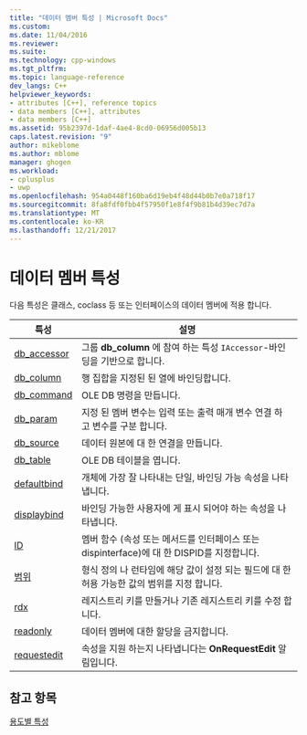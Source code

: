 ```yaml
---
title: "데이터 멤버 특성 | Microsoft Docs"
ms.custom: 
ms.date: 11/04/2016
ms.reviewer: 
ms.suite: 
ms.technology: cpp-windows
ms.tgt_pltfrm: 
ms.topic: language-reference
dev_langs: C++
helpviewer_keywords:
- attributes [C++], reference topics
- data members [C++], attributes
- data members [C++]
ms.assetid: 95b2397d-1daf-4ae4-8cd0-06956d005b13
caps.latest.revision: "9"
author: mikeblome
ms.author: mblome
manager: ghogen
ms.workload:
- cplusplus
- uwp
ms.openlocfilehash: 954a0448f160ba6d19eb4f48d44b0b7e0a718f17
ms.sourcegitcommit: 8fa8fdf0fbb4f57950f1e8f4f9b81b4d39ec7d7a
ms.translationtype: MT
ms.contentlocale: ko-KR
ms.lasthandoff: 12/21/2017
---
```

# <a name="data-member-attributes"></a>데이터 멤버 특성
다음 특성은 클래스, coclass 등 또는 인터페이스의 데이터 멤버에 적용 합니다.  
  
|특성|설명|  
|---------------|-----------------|  
|[db_accessor](../windows/db-accessor.md)|그룹 **db_column** 에 참여 하는 특성 `IAccessor`-바인딩을 기반으로 합니다.|  
|[db_column](../windows/db-column.md)|행 집합을 지정된 된 열에 바인딩합니다.|  
|[db_command](../windows/db-command.md)|OLE DB 명령을 만듭니다.|  
|[db_param](../windows/db-param.md)|지정 된 멤버 변수는 입력 또는 출력 매개 변수 연결 하 고 변수를 구분 합니다.|  
|[db_source](../windows/db-source.md)|데이터 원본에 대 한 연결을 만듭니다.|  
|[db_table](../windows/db-table.md)|OLE DB 테이블을 엽니다.|  
|[defaultbind](../windows/defaultbind.md)|개체에 가장 잘 나타내는 단일, 바인딩 가능 속성을 나타냅니다.|  
|[displaybind](../windows/displaybind.md)|바인딩 가능한 사용자에 게 표시 되어야 하는 속성을 나타냅니다.|  
|[ID](../windows/id.md)|멤버 함수 (속성 또는 메서드를 인터페이스 또는 dispinterface)에 대 한 DISPID를 지정합니다.|  
|[범위](../windows/range-cpp.md)|형식 정의 나 런타임에 해당 값이 설정 되는 필드에 대 한 허용 가능한 값의 범위를 지정 합니다.|  
|[rdx](../windows/rdx.md)|레지스트리 키를 만들거나 기존 레지스트리 키를 수정 합니다.|  
|[readonly](../windows/readonly-cpp.md)|데이터 멤버에 대한 할당을 금지합니다.|  
|[requestedit](../windows/requestedit.md)|속성을 지원 하는지 나타냅니다는 **OnRequestEdit** 알림입니다.|  
  
## <a name="see-also"></a>참고 항목  
 [용도별 특성](../windows/attributes-by-usage.md)